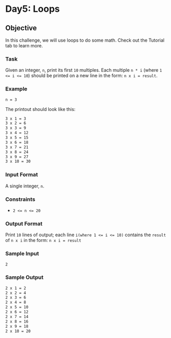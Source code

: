 # Day5: Loops

## **Objective**

In this challenge, we will use loops to do some math. Check out the Tutorial tab to learn more.

### **Task**

Given an integer, `n`, print its first `10` multiples. Each multiple `n * i` (where `1 <= i <= 10`) should be printed on a new line in the form: `n x i = result`.

### **Example**

`n = 3`

The printout should look like this:

```txt
3 x 1 = 3
3 x 2 = 6
3 x 3 = 9
3 x 4 = 12
3 x 5 = 15
3 x 6 = 18
3 x 7 = 21
3 x 8 = 24
3 x 9 = 27
3 x 10 = 30
```

### **Input Format**

A single integer, `n`.

### **Constraints**

- `2 <= n <= 20`

### **Output Format**

Print `10` lines of output; each line  `i(where 1 <= i <= 10)` contains the `result` of `n x i` in the form:
`n x i = result`

### **Sample Input**

```txt
2
```

### **Sample Output**

```txt
2 x 1 = 2
2 x 2 = 4
2 x 3 = 6
2 x 4 = 8
2 x 5 = 10
2 x 6 = 12
2 x 7 = 14
2 x 8 = 16
2 x 9 = 18
2 x 10 = 20
```
